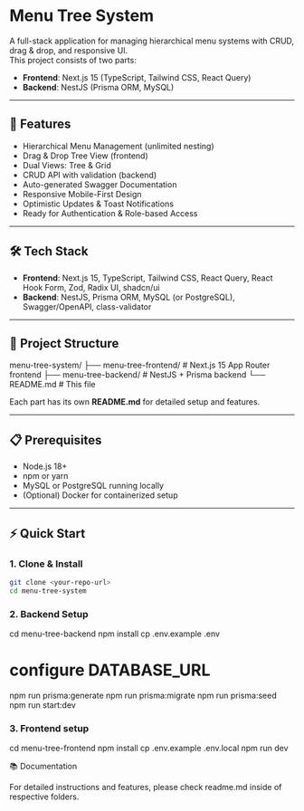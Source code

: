# Menu Tree System

A full-stack application for managing hierarchical menu systems with CRUD, drag & drop, and responsive UI.  
This project consists of two parts:

- **Frontend**: Next.js 15 (TypeScript, Tailwind CSS, React Query)
- **Backend**: NestJS (Prisma ORM, MySQL)

---

## 🚀 Features

- Hierarchical Menu Management (unlimited nesting)
- Drag & Drop Tree View (frontend)
- Dual Views: Tree & Grid
- CRUD API with validation (backend)
- Auto-generated Swagger Documentation
- Responsive Mobile-First Design
- Optimistic Updates & Toast Notifications
- Ready for Authentication & Role-based Access

---

## 🛠️ Tech Stack

- **Frontend**: Next.js 15, TypeScript, Tailwind CSS, React Query, React Hook Form, Zod, Radix UI, shadcn/ui  
- **Backend**: NestJS, Prisma ORM, MySQL (or PostgreSQL), Swagger/OpenAPI, class-validator

---

## 📂 Project Structure

menu-tree-system/
├── menu-tree-frontend/ # Next.js 15 App Router frontend
├── menu-tree-backend/ # NestJS + Prisma backend
└── README.md # This file


Each part has its own **README.md** for detailed setup and features.

---

## 📋 Prerequisites

- Node.js 18+
- npm or yarn
- MySQL or PostgreSQL running locally
- (Optional) Docker for containerized setup

---

## ⚡ Quick Start

### 1. Clone & Install
```bash
git clone <your-repo-url>
cd menu-tree-system
```

### 2. Backend Setup
cd menu-tree-backend
npm install
cp .env.example .env
# configure DATABASE_URL
npm run prisma:generate
npm run prisma:migrate
npm run prisma:seed
npm run start:dev

### 3. Frontend setup
cd menu-tree-frontend
npm install
cp .env.example .env.local
npm run dev

📚 Documentation

For detailed instructions and features, please check readme.md inside of respective folders.